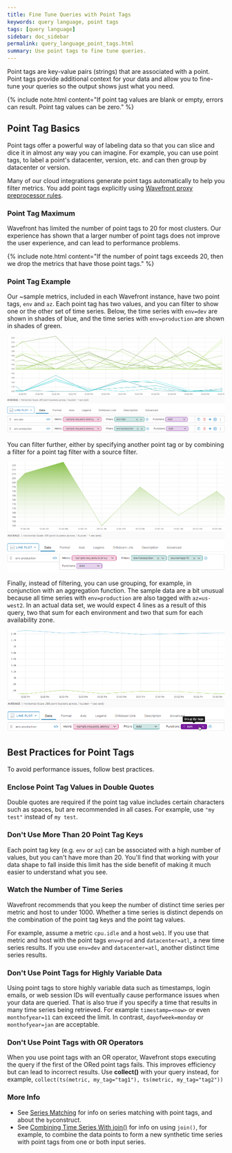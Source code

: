 ```yaml
---
title: Fine Tune Queries with Point Tags
keywords: query language, point tags
tags: [query language]
sidebar: doc_sidebar
permalink: query_language_point_tags.html
summary: Use point tags to fine tune queries.
---
```

Point tags are key-value pairs (strings) that are associated with a point. Point tags provide additional context for your data and allow you to fine-tune your queries so the output shows just what you need.

{% include note.html content="If point tag values are blank or empty, errors can result. Point tag values can be zero." %}


## Point Tag Basics

Point tags offer a powerful way of labeling data so that you can slice and dice it in almost any way you can imagine. For example, you can use point tags, to label a point's datacenter, version, etc. and can then group by datacenter or version.

Many of our cloud integrations generate point tags automatically to help you filter metrics. You add point tags explicitly using [Wavefront proxy preprocessor rules](proxies_preprocessor_rules.html).


### Point Tag Maximum

Wavefront has limited the number of point tags to 20 for most clusters. Our experience has shown that a larger number of point tags does not improve the user experience, and can lead to performance problems.

{% include note.html content="If the number of point tags exceeds 20, then we drop the metrics that have those point tags." %}


### Point Tag Example

Our ~sample metrics, included in each Wavefront instance, have two point tags, `env` and `az`. Each point tag has two values, and you can filter to show one or the other set of time series. Below, the time series with `env=dev` are shown in shades of blue, and the time series with `env=production` are shown in shades of green.

![time series organized by point tag](images/point_tags_simple.png)

You can filter further, either by specifying another point tag or by combining a filter for a point tag filter with a source filter.

![time series organized by point tag](images/point_tag_and_source.png)

Finally, instead of filtering, you can use grouping, for example, in conjunction with an aggregation function. The sample data are a bit unusual because all time series with `env=production` are also tagged with `az=us-west2`. In an actual data set, we would expect 4 lines as a result of this query, two that sum for each environment and two that sum for each availability zone.

![time series organized by point tag](images/point_tags_group.png)

## Best Practices for Point Tags

To avoid performance issues, follow best practices.

### Enclose Point Tag Values in Double Quotes

Double quotes are required if the point tag value includes certain characters such as spaces, but are recommended in all cases. For example, use `"my test"` instead of `my test`.

### Don't Use More Than 20 Point Tag Keys

Each point tag key (e.g. `env` or `az`) can be associated with a high number of values, but you can't have more than 20. You'll find that working with your data shape to fall inside this limit has the side benefit of making it much easier to understand what you see.

### Watch the Number of Time Series

Wavefront recommends that you keep the number of distinct time series per metric and host to under 1000. Whether a time series is distinct depends on the combination of the point tag keys and the point tag values.

For example, assume a metric `cpu.idle` and a host `web1`.  If you use that metric and host with the point tags `env=prod` and `datacenter=atl`, a new time series results. If you use `env=dev` and `datacenter=atl`, another distinct time series results.

### Don't Use Point Tags for Highly Variable Data

Using point tags to store highly variable data such as timestamps, login emails, or web session IDs will eventually cause performance issues when your data are queried. That is also true if you specify a time that results in many time series being retrieved. For example `timestamp=<now>` or even `monthofyear=11` can exceed the limit. In contrast, `dayofweek=monday` or `monthofyear=jan` are acceptable.

###  Don't Use Point Tags with OR Operators

When you use point tags with an OR operator, Wavefront stops executing the query if the first of the ORed point tags fails. This improves efficiency but can lead to incorrect results. Use <strong>collect()</strong> with your query instead, for example, <code>collect(ts(metric, my_tag="tag1"), ts(metric, my_tag="tag2")) </code>

### More Info

* See [Series Matching](query_language_series_matching.html) for info on series matching with point tags, and about the `by`construct.
* See [Combining Time Series With join()](query_language_series_joining.html) for info on using `join()`, for example, to combine the data points to form a new synthetic time series with point tags from one or both input series.
